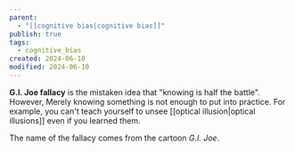 ```yaml
---
parent:
  - "[[cognitive bias|cognitive bias]]"
publish: true
tags:
  - cognitive_bias
created: 2024-06-10
modified: 2024-06-10
---
```

**G.I. Joe fallacy** is the mistaken idea that "knowing is half the battle". However, Merely knowing something is not enough to put into practice. For example,  you can't teach yourself to unsee [[optical illusion|optical illusions]] even if you learned them.

The name of the fallacy comes from the cartoon _G.I. Joe_.